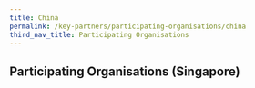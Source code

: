 ```yaml
---
title: China
permalink: /key-partners/participating-organisations/china
third_nav_title: Participating Organisations
---
```


## Participating Organisations (Singapore)
